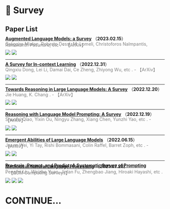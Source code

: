 # 📄 Survey

## Paper List

<div style="line-height:0.2em;">


[**Augmented Language Models: a Survey**](https://doi.org/10.48550/arXiv.2302.07842) （**2023.02.15**）

<font color="gray">Grégoire Mialon, Roberto Dessì, M. Lomeli, Christoforos Nalmpantis, Ramakanth Pasunuru, etc .  - 【ArXiv】</font>

![](https://img.shields.io/badge/Citations-4-green)  [![](https://img.shields.io/badge/Github%20Stars-794-blue)](https://github.com/KaiyangZhou/Dassl.pytorch)

---

[**A Survey for In-context Learning**](https://doi.org/10.48550/arXiv.2301.00234) （**2022.12.31**）

<font color="gray">Qingxiu Dong, Lei Li, Damai Dai, Ce Zheng, Zhiyong Wu, etc .  - 【ArXiv】</font>

![](https://img.shields.io/badge/Citations-0-green)  [![](https://img.shields.io/badge/Github%20Stars-334-blue)](https://github.com/dqxiu/icl_paperlist)

---

[**Towards Reasoning in Large Language Models: A Survey**](https://doi.org/10.48550/arXiv.2212.10403) （**2022.12.20**）

<font color="gray">Jie Huang, K. Chang .  - 【ArXiv】</font>

![](https://img.shields.io/badge/Citations-5-green)  [![](https://img.shields.io/badge/Github%20Stars-195-blue)](https://github.com/jeffhj/lm-reasoning)

---

[**Reasoning with Language Model Prompting: A Survey**](https://doi.org/10.48550/arXiv.2212.09597) （**2022.12.19**）

<font color="gray">Shuofei Qiao, Yixin Ou, Ningyu Zhang, Xiang Chen, Yunzhi Yao, etc .  - 【ArXiv】</font>

![](https://img.shields.io/badge/Citations-7-green)  [![](https://img.shields.io/badge/Github%20Stars-169-blue)](https://github.com/zjunlp/Prompt4ReasoningPapers)

---

[**Emergent Abilities of Large Language Models**](https://doi.org/10.48550/arXiv.2206.07682) （**2022.06.15**）

<font color="gray">Jason Wei, Yi Tay, Rishi Bommasani, Colin Raffel, Barret Zoph, etc .  - 【ArXiv】</font>

![](https://img.shields.io/badge/Citations-156-green)  [![](https://img.shields.io/badge/Github%20Stars-755-blue)](https://github.com/zhaoolee/garss)

---

[**Pre-train, Prompt, and Predict: A Systematic Survey of Prompting Methods in Natural Language Processing**](https://doi.org/10.1145/3560815) （**2021.07.28**）

<font color="gray">Pengfei Liu, Weizhe Yuan, Jinlan Fu, Zhengbao Jiang, Hiroaki Hayashi, etc .  - 【ACM Computing Surveys】</font>

![](https://img.shields.io/badge/Citations-462-green)  ![](https://img.shields.io/badge/Mendeley%20Readers-1.4k-red)  [![](https://img.shields.io/badge/Github%20Stars-140-blue)](https://github.com/mingkaid/rl-prompt)


</div>

# CONTINUE...